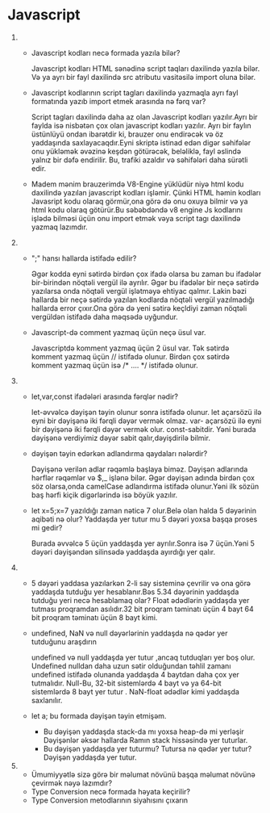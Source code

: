 # Javascript
1. * Javascript kodları necə formada yazıla bilər?

       Javascript kodları HTML sənədinə script taqları daxilində yazıla bilər. 
       Və ya ayrı bir fayl daxilində src atributu vasitəsilə import oluna bilər.

  
    * Javascript kodlarının script tagları daxilində yazmaqla ayrı fayl formatında yazıb import etmek arasında nə fərq var?
     
      Script tagları daxilində daha az olan Javascript kodları yazılır.Ayrı bir faylda isə nisbətən çox olan javascript kodları yazılır.
      Ayrı bir faylın üstünlüyü ondan ibarətdir ki, brauzer onu endirəcək və öz yaddaşında saxlayacaqdır.Eyni skriptə istinad edən digər səhifələr onu yükləmək əvəzinə keşdən götürəcək, beləliklə, fayl əslində yalnız bir dəfə endirilir.
     Bu, trafiki azaldır və səhifələri daha sürətli edir.

    * Madem mənim brauzerimdə V8-Engine yüklüdür niyə html kodu daxilində yazılan javascript kodları işləmir.
     Çünki HTML  həmin kodları Javasript kodu olaraq görmür,ona görə də onu oxuya bilmir və ya html kodu olaraq götürür.Bu səbəbdəndə v8 engine Js kodlarını işlədə bilməsi üçün onu import etmək vəya script tagı daxilində yazmaq lazımdır.

2.  * ";" hansı hallarda istifadə edilir?

      Əgər kodda eyni sətirdə  birdən çox ifadə olarsa  bu zaman bu ifadələr bir-birindən nöqtəli vergül ilə ayrılır. Əgər bu ifadələr bir neçə sətirdə yazılarsa onda nöqtəli vergül işlətməyə ehtiyac qalmır. Lakin bəzi hallarda bir neçə sətirdə yazılan kodlarda nöqtəli vergül yazılmadığı hallarda error çıxır.Ona görə də yeni sətirə keçldiyi zaman nöqtəli vergüldən istifadə daha məqsədə uyğundur.
    * Javascript-də comment yazmaq üçün neçə üsul var.
       
       Javascriptdə komment yazmaq üçün 2 üsul  var. 
       Tək sətirdə komment yazmaq üçün // istifadə olunur.
       Birdən çox sətirdə komment yazmaq üçün isə /* .... */ istifadə olunur.

3.  * let,var,const ifadələri arasında fərqlər nədir?
      
      let-əvvəlcə dəyişən təyin olunur sonra istifadə olunur. let açarsözü ilə eyni bir dəyişənə iki fərqli dəyər vermək olmaz.
      var- açarsözü ilə eyni bir dəyişənə iki fərqli dəyər vermək olur.
      const-sabitdir. Yəni burada dəyişənə verdiyimiz dəyər sabit qalır,dəyişdirilə bilmir.
    * dəyişən təyin edərkən adlandırma qaydaları nələrdir?
      
      Dəyişənə verilən adlar rəqəmlə başlaya biməz. Dəyişən adlarında hərflər rəqəmlər və $,_ işlənə bilər. Əgər dəyişən adında birdən çox söz olarsa,onda camelCase adlandırma istifadə olunur.Yəni ilk sözün baş hərfi kiçik digərlərində isə böyük yazılır.
    * let x=5;x=7 yazıldığı zaman nəticə 7 olur.Belə olan halda 5 dəyərinin aqibəti nə olur? Yaddaşda yer tutur mu 5 dəyəri yoxsa başqa proses mi gedir? 
       
       Burada əvvəlcə 5 üçün yaddaşda yer ayrılır.Sonra isə 7 üçün.Yəni 5 dəyəri dəyişəndən silinsədə yaddaşda ayırdığı yer qalır.
4.  * 5 dəyəri yaddasa yazılarkən 2-li say sisteminə çevrilir və ona görə yaddaşda tutduğu yer hesablanır.Bəs 5.34 dəyərinin yaddaşda tutduğu yeri necə hesablamaq olar?
     Float ədədlərin yaddaşda yer tutması proqramdan asılıdır.32 bit proqram təminatı üçün 4 bayt 64 bit proqram təminatı üçün 8 bayt kimi.

    * undefined, NaN və null dəyərlərinin yaddaşda nə qədər yer tutduğunu araşdırın

      undefined və null yaddaşda yer tutur ,ancaq tutduqları yer boş olur. 
    Undefined nulldan daha uzun sətir olduğundan təhlil zamanı undefined istifadə olunanda yaddaşda 4 baytdan daha çox yer tutmalıdır.
    Null-Bu, 32-bit sistemlərdə 4 bayt və ya 64-bit sistemlərdə 8 bayt yer tutur .
    NaN-float ədədlər kimi yaddaşda saxlanılır.


    * let a; bu formada dəyişən təyin etmişəm.
       - Bu dəyişən yaddaşda stack-da mı yoxsa heap-də mi yerləşir
        Dəyişənlər əksər hallarda Ramın stack hissəsində yer tuturlar.
       - Bu dəyişən yaddaşda yer tuturmu? Tutursa nə qədər yer tutur?
       Dəyişən yaddaşda yer tutur.

5.   * Ümumiyyətlə sizə görə bir məlumat növünü başqa məlumat növünə çevirmək nəyə lazımdır?
     * Type Conversion necə formada həyata keçirilir?
     * Type Conversion metodlarının siyahısını çıxarın
      
